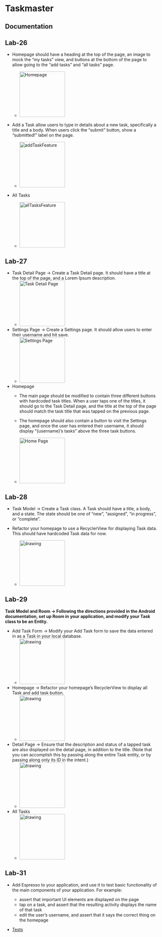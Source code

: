# Taskmaster

## Documentation

## Lab-26

- Homepage should have a heading at the top of the page, an image to mock the “my tasks” view, and buttons at the bottom of the page to allow going to the “add tasks” and “all tasks” page.
  - <img src="/screenshots/home.jpg" alt="Homepage" width="150"/>

- Add a Task allow users to type in details about a new task, specifically a title and a body. When users click the “submit” button, show a “submitted!” label on the page.
  - <img src="/screenshots/addTask.jpg" alt="addTaskFeature" width="150"/>
- All Tasks
  - <img src="/screenshots/allTask.jpg" alt="allTasksFeature" width="150"/>


## Lab-27

- Task Detail Page -> Create a Task Detail page. It should have a title at the top of the page, and a Lorem Ipsum description.
  - <img src="/screenshots/taskdetails.jpg" alt="Task Detail Page" width="150"/>
- Settings Page -> Create a Settings page. It should allow users to enter their username and hit save.
  - <img src="/screenshots/settings.jpg" alt="Settings Page" width="150"/>
- Homepage
  - The main page should be modified to contain three different buttons with hardcoded task titles. When a user taps one of the titles, it should go to the Task Detail page, and the title at the top of the page should match the task title that was tapped on the previous page.

  - The homepage should also contain a button to visit the Settings page, and once the user has entered their username, it should display “{username}’s tasks” above the three task buttons.
  - <img src="/screenshots/home2.jpg" alt="Home Page" width="150"/>

## Lab-28

- Task Model -> Create a Task class. A Task should have a title, a body, and a state. The state should be one of “new”, “assigned”, “in progress”, or “complete”.

- Refactor your homepage to use a RecyclerView for displaying Task data. This should have hardcoded Task data for now.
  - <img src="/screenshots/lab-28.jpg" alt="drawing" width="150"/>
  
  
## Lab-29

**Task Model and Room -> Following the directions provided in the Android documentation, set up Room in your application, and modify your Task class to be an Entity.**

- Add Task Form -> Modify your Add Task form to save the data entered in as a Task in your local database.
  - <img src="/screenshots/addNewTask.png" alt="drawing" width="150"/>
- Homepage -> Refactor your homepage’s RecyclerView to display all Task and add task button.
  - <img src="/screenshots/home.png" alt="drawing" width="150"/>
- Detail Page -> Ensure that the description and status of a tapped task are also displayed on the detail page, in addition to the title. (Note that you can accomplish this by passing along the entire Task entity, or by passing along only its ID in the intent.)
  - <img src="/screenshots/oneTask.png" alt="drawing" width="150"/>
- All Tasks
  - <img src="/screenshots/alltasks.png" alt="drawing" width="150"/>

## Lab-31

- Add Espresso to your application, and use it to test basic functionality of the main components of your application. For example:

  - assert that important UI elements are displayed on the page
  - tap on a task, and assert that the resulting activity displays the name of that task
  - edit the user’s username, and assert that it says the correct thing on the homepage
  
- [Tests](app/src/androidTest/java/com/example/taskmaster)